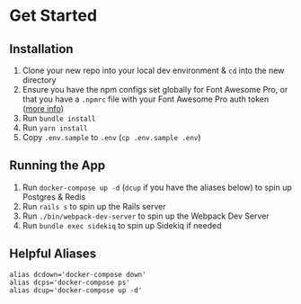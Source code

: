 # Get Started

## Installation

1. Clone your new repo into your local dev environment & `cd` into the new directory
1. Ensure you have the npm configs set globally for Font Awesome Pro, or that you have a `.npmrc` file with your Font Awesome Pro auth token ([more info](https://fontawesome.com/how-to-use/on-the-web/setup/using-package-managers#installing-pro))
1. Run `bundle install`
1. Run `yarn install`
1. Copy `.env.sample` to `.env` (`cp .env.sample .env`)

## Running the App
1. Run `docker-compose up -d` (`dcup` if you have the aliases below) to spin up Postgres & Redis
1. Run `rails s` to spin up the Rails server
1. Run `./bin/webpack-dev-server` to spin up the Webpack Dev Server
1. Run `bundle exec sidekiq` to spin up Sidekiq if needed

## Helpful Aliases
```shell
alias dcdown='docker-compose down'
alias dcps='docker-compose ps'
alias dcup='docker-compose up -d'
```
